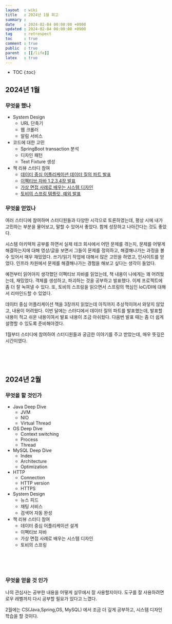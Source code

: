```yaml
---
layout  : wiki
title   : 2024년 1월 회고
summary :
date    : 2024-02-04 00:00:00 +0900
updated : 2024-02-04 00:00:00 +0900
tag     : retrospect
toc     : true
comment : true
public  : true
parent  : [[/life]]
latex   : true
---
```

* TOC
{:toc}

## 2024년 1월

### 무엇을 했나

- System Design
  - URL 단축기
  - 웹 크롤러
  - 알림 서비스
- 코드에 대한 고민
  - SpringBoot transaction 분석
  - 디자인 패턴
  - Text Fixture 생성
- 책 리뷰 스터디 참여
  - [데이터 중심 어플리케이션 데이터 질의 파트 발표](https://youtu.be/PhWu9m_tOyE)
  - [이펙티브 자바 1,2,3,4장 발표](https://app.gitbook.com/o/XUDkicTQ2tvATJ72mIyR/s/7P6hIl9JnYdnzGC5nQrx/java/effective-java-3-edition/chapter-2/01_static_factory_method)
  - [가상 면접 사례로 배우는 시스템 디자인](https://dgpr.me/tag/#system-design)
  - [토비의 스프링 템플릿, 예외 발표](https://dgpr.notion.site/3-1-Vol-1-58e9aef2c3914ba288f899b501fad23a)

### 무엇을 얻었나

여러 스터디에 참여하며 스터디원들과 다양한 시각으로 토론하였는데, 평상 시에 내가 고민하는 부분을 물어보고, 말할 수 있어서 좋았다.
함께 성장하고 나아간다는 것도 좋았다.


시스템 아키텍처 공부를 하면서 실제 테크 회사에서 어떤 문제를 겪는지, 문제를 어떻게 해결하는지에 대해 영상/글을 보면서 그들이 문제를 정의하고, 해결해나가는 과정을 볼 수 있어서 매우 재밌었다.
쓰기/읽기 작업에 대해서 많은 고민을 하였고, 인사이트를 얻었다. 인프라 차원에서 문제를 해결해나가는 경험을 해보고 싶다는 생각이 들었다.


예전부터 읽어야지 생각했던 이펙티브 자바를 읽었는데, 책 내용이 나에게는 꽤 어려웠는데, 재밌었다. 
객체를 생성하고, 파괴하는 것을 공부하고 발표했다. 이제 프로젝트에 좀 더 잘 녹여낼 수 있다.
또, 토비의 스프링을 읽으면서 스프링의 핵심인 IoC/DI에 대해서 리마인드할 수 있었다.


데이터 중심 어플리케이션 책을 3장까지 읽었는데 아직까지 추상적이여서 와닿지 않았고, 내용이 어려웠다.
이번 달에는 스터디에서 데이터 질의 파트를 발표했는데, 발표할 내용이 적고 쉬운 내용이여서 발표 내용이 조금 아쉬웠다.
다음번 발표 때는 좀 더 쉽게 설명할 수 있도록 준비해야겠다.


1월부터 스터디에 참여하여 스터디원들과 궁금한 이야기를 주고 받았는데, 매우 뜻깊은 시간이였다.

<br><br><br>

## 2024년 2월

### 무엇을 할 것인가

- Java Deep Dive
  - JVM
  - NIO
  - Virtual Thread
- OS Deep Dive
  - Context switching 
  - Process
  - Thread
- MySQL Deep Dive
  - Index
  - Architecture
  - Optimization
- HTTP
    - Connection
    - HTTP version
    - HTTPS
- System Design
  - 뉴스 피드
  - 채팅 서비스
  - 검색어 자동 완성
- 책 리뷰 스터디 참여
    - 데이터 중심 어플리케이션 설계
    - 이펙티브 자바
    - 가상 면접 사례로 배우는 시스템 디자인
    - 토비의 스프링
    
<br><br><br>

### 무엇을 얻을 것 인가

나의 관심사는 공부한 내용을 어떻게 실무에서 잘 사용할지이다. 
도구를 잘 사용하려면 로우 레벨까지 다시 공부할 필요가 있다고 느꼈다.

2월에는 CS(Java,Spring,OS, MySQL) 에서 조금 더 깊게 공부하고, 시스템 디자인 학습을 할 것이다.




